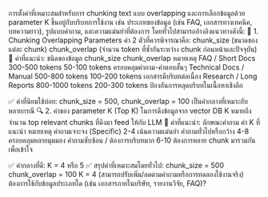 การตั้งค่าที่เหมาะสมสำหรับการ chunking text แบบ overlapping และการเลือกข้อมูลด้วย parameter K ขึ้นอยู่กับบริบทการใช้งาน เช่น ประเภทของข้อมูล (เช่น FAQ, เอกสารทางเทคนิค, บทความยาว), รูปแบบคำถาม, และความแม่นยำที่ต้องการ โดยทั่วไปสามารถอ้างอิงแนวทางดังนี้:
🧩 1. Chunking Overlapping Parameters
ค่า 2 ตัวที่ควรพิจารณาคือ:
chunk_size (ขนาดของแต่ละ chunk)
chunk_overlap (จำนวน token ที่ซ้ำกันระหว่าง chunk ก่อนหน้าและปัจจุบัน)
🔧 ค่าที่แนะนำ:
ชนิดของข้อมูล	chunk_size	chunk_overlap	หมายเหตุ
FAQ / Short Docs	300-500 tokens	50-100 tokens	ครอบคลุมคำถาม-คำตอบสั้นๆ
Technical Docs / Manual	500-800 tokens	100-200 tokens	เอกสารมีบริบทต่อเนื่อง
Research / Long Reports	800-1000 tokens	200-300 tokens	ป้องกันการหลุดบริบทในเนื้อหาเชิงลึก
 
✅ ค่าที่นิยมใช้บ่อย:
chunk_size = 500, chunk_overlap = 100 เป็นค่ากลางที่เหมาะกับหลายกรณี
🔍 2. ค่าของ parameter K (Top K) ในการดึงข้อมูลจาก vector DB
K หมายถึงจำนวน top relevant chunks ที่ดึงมา feed ให้กับ LLM
🔧 ค่าที่แนะนำ:
ลักษณะคำถาม	ค่า K ที่แนะนำ	หมายเหตุ
คำถามเจาะจง (Specific)	2-4	เน้นความแม่นยำ
คำถามทั่วไปหรือกว้าง	4-8	ครอบคลุมหลายมุมมอง
คำถามซับซ้อน / ต้องการบริบทมาก	6-10	ต้องการหลาย chunk มารวมกันเพื่อเข้าใจ
 
✅ ค่ากลางที่ดี: K = 4 หรือ 5
✅ สรุปค่าที่เหมาะสมโดยทั่วไป:
chunk_size = 500
chunk_overlap = 100
K = 4 (สามารถปรับเพิ่ม/ลดตามคำถามหรือการทดลองใช้งานจริง)
ต้องการใช้กับข้อมูลประเภทใด (เช่น เอกสารภายในบริษัท, รายงานวิจัย, FAQ)?